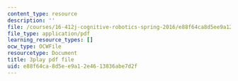 ```yaml
---
content_type: resource
description: ''
file: /courses/16-412j-cognitive-robotics-spring-2016/e88f64ca8d5ee9a12e4613836abe7d2f_xmImNoDc9Z4.pdf
file_type: application/pdf
learning_resource_types: []
ocw_type: OCWFile
resourcetype: Document
title: 3play pdf file
uid: e88f64ca-8d5e-e9a1-2e46-13836abe7d2f
---
```


